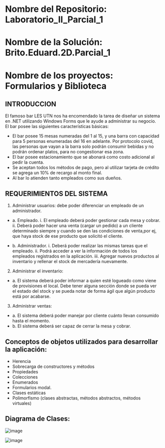 # Nombre del Repositorio: Laboratorio_II_Parcial_1

# Nombre de la Solución: Brito.Eduard.2D.Parcial_1

# Nombre de los proyectos: Formularios y Biblioteca

## INTRODUCCION

El famoso bar LES UTN nos ha encomendado la tarea de diseñar un sistema en .NET utilizando
Windows Forms que le ayude a administrar su negocio.
El bar posee las siguientes características básicas:

* El bar posee 15 mesas numeradas del 1 al 15, y una barra con capacidad para 5 personas
enumeradas del 16 en adelante. Por protocolo covid, las personas que vayan a la barra solo
podrán consumir bebidas y no podrán ordenar platos, para no congestionar esa zona.
* El bar posee estacionamiento que se abonará como costo adicional al pedir la cuenta.
* Se aceptan todos los métodos de pago, pero al utilizar tarjeta de crédito se agrega un 10%
de recargo al monto final.
* Al bar lo atienden tanto empleados como sus dueños.

## REQUERIMIENTOS DEL SISTEMA

1. Administrar usuarios: debe poder diferenciar un empleado de un administrador.

  * a. Empleado.
    i. El empleado deberá poder gestionar cada mesa y cobrar.
    ii. Deberá poder hacer una venta (cargar un pedido) a un cliente determinado siempre y cuando se den 
    las condiciones de venta,por ej, que haya stock de ese producto que solicitó el cliente.

  * b. Administrador.
    i. Deberá poder realizar las mismas tareas que el empleado.
    ii. Podrá acceder a ver la información de todos los empleados registrados en la aplicación.
    iii. Agregar nuevos productos al inventario y rellenar el stock de mercadería nuevamente.
    
2. Administrar el inventario:

  * a. El sistema deberá poder informar a quien esté logueado como viene de provisiones
     el local. Debe tener alguna sección donde se pueda ver el estado del stock y se
     pueda notar de forma ágil que algún producto está por acabarse.
     
3. Administrar ventas:

  * a. El sistema deberá poder manejar por cliente cuánto llevan consumido hasta el
     momento.
  * b. El sistema deberá ser capaz de cerrar la mesa y cobrar.
  
  ## Conceptos de objetos utilizados para desarrollar la aplicación:
  
  * Herencia
  * Sobrecarga de constructores y métodos
  * Propiedades
  * Colecciones
  * Enumerados
  * Formularios modal.
  * Clases estáticas 
  * Polimorfismo (clases abstractas, métodos abstractos, métodos virtuales)
  
  ## Diagrama de Clases:
  
  ![image](https://user-images.githubusercontent.com/60559234/168914156-31611177-c581-4ff2-a023-87fa8bca239b.png)

  ![image](https://user-images.githubusercontent.com/60559234/168913937-deba6e33-0cfc-4a70-8358-b770b7399ef6.png)

  
